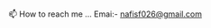  📫 How to reach me ... Emai:- nafisf026@gmail.com

<!---
NafisFuadTanvir/NafisFuadTanvir is a ✨ special ✨ repository because its `README.md` (this file) appears on your GitHub profile.
You can click the Preview link to take a look at your changes.
--->
